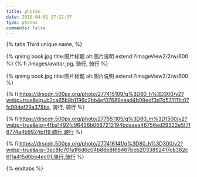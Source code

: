 ```yaml
---
title: photos
date: 2019-04-01 17:22:37
type: photos
comments: false
---
```

{% tabs Third unique name, %}
<!-- tab 日常-->
{% qnimg book.jpg title:图片标题 alt:图片说明  extend:?imageView2/2/w/600 %}
{% fi /images/avatar.jpg, 骑行, 骑行 %}
<!-- endtab -->

<!-- tab 骑行-->
{% qnimg book.jpg title:图片标题 alt:图片说明  extend:?imageView2/2/w/600 %}

{% fi https://drscdn.500px.org/photo/277415109/q%3D80_h%3D300/v2?webp=true&sig=b2ca65b8b1196c2bb4ef07689eaad4b09edf3d7d531111c07fc99def29a378ba, 骑行, 骑行 %}

{% fi https://drscdn.500px.org/photo/277551105/q%3D80_m%3D1500/v2?webp=true&sig=4fba1492fc96436b0667212194bdaaea46756ed29322e5f7f6774a4b9924bf19,骑行,骑行 %}

{% fi https://drscdn.500px.org/photo/277416141/q%3D80_h%3D300/v2?webp=true&sig=3ec8fc70fa1f6d6c04b88e8f68467bbb2033892417cb382c611a415d0bb4ec01,骑行,骑行 %}
<!-- endtab -->

<!-- tab 游览-->

<!-- endtab -->
{% endtabs %}
